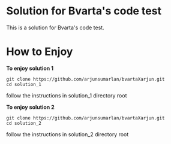 # Solution for Bvarta's code test

This is a solution for Bvarta's code test.

# How to Enjoy

**To enjoy solution 1**

```
git clone https://github.com/arjunsumarlan/bvartaXarjun.git
cd solution_1
```

follow the instructions in solution_1 directory root

**To enjoy solution 2**

```
git clone https://github.com/arjunsumarlan/bvartaXarjun.git
cd solution_2
```

follow the instructions in solution_2 directory root
